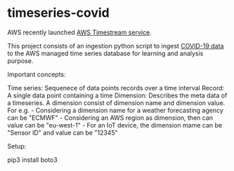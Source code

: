# timeseries-covid

AWS recently launched [AWS Timestream service](https://aws.amazon.com/blogs/aws/store-and-access-time-series-data-at-any-scale-with-amazon-timestream-now-generally-available/). 

This project consists of an ingestion python script to ingest [COVID-19 data](https://www.kaggle.com/lihyalan/2020-corona-virus-timeseries) to the AWS managed time series database for learning and analysis purpose.  

Important concepts:

Time series: Sequenece of data points records over a time interval
Record: A single data point containing a time
Dimension: Describes the meta data of a timeseries. A dimension consist of dimension name and dimension value. 
For e.g. 
    - Considering a dimension name for a weather forecasting agency can be "ECMWF"
    - Considering an AWS region as dimension, then can value can be "eu-west-1"
    - For an IoT device, the dimension mame can be "Sensor ID" and value can be "12345"

Setup:

pip3 install boto3
